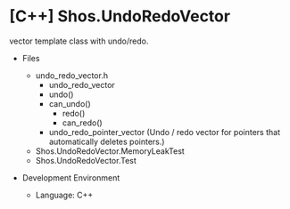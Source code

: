 # [C++] Shos.UndoRedoVector

vector template class with undo/redo.

* Files
    * undo_redo_vector.h
	    * undo_redo_vector
		* undo()
		* can_undo()
			* redo()
			* can_redo()
	    * undo_redo_pointer_vector
			(Undo / redo vector for pointers that automatically deletes pointers.)
    * Shos.UndoRedoVector.MemoryLeakTest
    * Shos.UndoRedoVector.Test
		
* Development Environment
    * Language: C++
